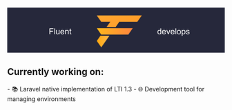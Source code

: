 ![Alt text](./assets/header.png)

<h2 align="left">Currently working on:</h3>
- 📚 Laravel native implementation of LTI 1.3
- 🌐 Development tool for managing environments